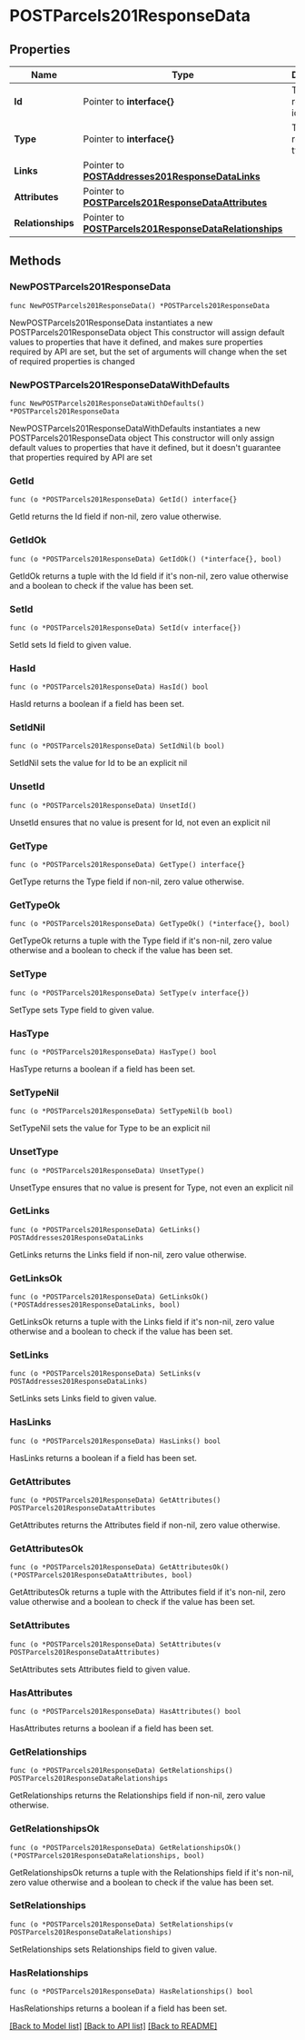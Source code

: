# POSTParcels201ResponseData

## Properties

Name | Type | Description | Notes
------------ | ------------- | ------------- | -------------
**Id** | Pointer to **interface{}** | The resource&#39;s id | [optional] 
**Type** | Pointer to **interface{}** | The resource&#39;s type | [optional] 
**Links** | Pointer to [**POSTAddresses201ResponseDataLinks**](POSTAddresses201ResponseDataLinks.md) |  | [optional] 
**Attributes** | Pointer to [**POSTParcels201ResponseDataAttributes**](POSTParcels201ResponseDataAttributes.md) |  | [optional] 
**Relationships** | Pointer to [**POSTParcels201ResponseDataRelationships**](POSTParcels201ResponseDataRelationships.md) |  | [optional] 

## Methods

### NewPOSTParcels201ResponseData

`func NewPOSTParcels201ResponseData() *POSTParcels201ResponseData`

NewPOSTParcels201ResponseData instantiates a new POSTParcels201ResponseData object
This constructor will assign default values to properties that have it defined,
and makes sure properties required by API are set, but the set of arguments
will change when the set of required properties is changed

### NewPOSTParcels201ResponseDataWithDefaults

`func NewPOSTParcels201ResponseDataWithDefaults() *POSTParcels201ResponseData`

NewPOSTParcels201ResponseDataWithDefaults instantiates a new POSTParcels201ResponseData object
This constructor will only assign default values to properties that have it defined,
but it doesn't guarantee that properties required by API are set

### GetId

`func (o *POSTParcels201ResponseData) GetId() interface{}`

GetId returns the Id field if non-nil, zero value otherwise.

### GetIdOk

`func (o *POSTParcels201ResponseData) GetIdOk() (*interface{}, bool)`

GetIdOk returns a tuple with the Id field if it's non-nil, zero value otherwise
and a boolean to check if the value has been set.

### SetId

`func (o *POSTParcels201ResponseData) SetId(v interface{})`

SetId sets Id field to given value.

### HasId

`func (o *POSTParcels201ResponseData) HasId() bool`

HasId returns a boolean if a field has been set.

### SetIdNil

`func (o *POSTParcels201ResponseData) SetIdNil(b bool)`

 SetIdNil sets the value for Id to be an explicit nil

### UnsetId
`func (o *POSTParcels201ResponseData) UnsetId()`

UnsetId ensures that no value is present for Id, not even an explicit nil
### GetType

`func (o *POSTParcels201ResponseData) GetType() interface{}`

GetType returns the Type field if non-nil, zero value otherwise.

### GetTypeOk

`func (o *POSTParcels201ResponseData) GetTypeOk() (*interface{}, bool)`

GetTypeOk returns a tuple with the Type field if it's non-nil, zero value otherwise
and a boolean to check if the value has been set.

### SetType

`func (o *POSTParcels201ResponseData) SetType(v interface{})`

SetType sets Type field to given value.

### HasType

`func (o *POSTParcels201ResponseData) HasType() bool`

HasType returns a boolean if a field has been set.

### SetTypeNil

`func (o *POSTParcels201ResponseData) SetTypeNil(b bool)`

 SetTypeNil sets the value for Type to be an explicit nil

### UnsetType
`func (o *POSTParcels201ResponseData) UnsetType()`

UnsetType ensures that no value is present for Type, not even an explicit nil
### GetLinks

`func (o *POSTParcels201ResponseData) GetLinks() POSTAddresses201ResponseDataLinks`

GetLinks returns the Links field if non-nil, zero value otherwise.

### GetLinksOk

`func (o *POSTParcels201ResponseData) GetLinksOk() (*POSTAddresses201ResponseDataLinks, bool)`

GetLinksOk returns a tuple with the Links field if it's non-nil, zero value otherwise
and a boolean to check if the value has been set.

### SetLinks

`func (o *POSTParcels201ResponseData) SetLinks(v POSTAddresses201ResponseDataLinks)`

SetLinks sets Links field to given value.

### HasLinks

`func (o *POSTParcels201ResponseData) HasLinks() bool`

HasLinks returns a boolean if a field has been set.

### GetAttributes

`func (o *POSTParcels201ResponseData) GetAttributes() POSTParcels201ResponseDataAttributes`

GetAttributes returns the Attributes field if non-nil, zero value otherwise.

### GetAttributesOk

`func (o *POSTParcels201ResponseData) GetAttributesOk() (*POSTParcels201ResponseDataAttributes, bool)`

GetAttributesOk returns a tuple with the Attributes field if it's non-nil, zero value otherwise
and a boolean to check if the value has been set.

### SetAttributes

`func (o *POSTParcels201ResponseData) SetAttributes(v POSTParcels201ResponseDataAttributes)`

SetAttributes sets Attributes field to given value.

### HasAttributes

`func (o *POSTParcels201ResponseData) HasAttributes() bool`

HasAttributes returns a boolean if a field has been set.

### GetRelationships

`func (o *POSTParcels201ResponseData) GetRelationships() POSTParcels201ResponseDataRelationships`

GetRelationships returns the Relationships field if non-nil, zero value otherwise.

### GetRelationshipsOk

`func (o *POSTParcels201ResponseData) GetRelationshipsOk() (*POSTParcels201ResponseDataRelationships, bool)`

GetRelationshipsOk returns a tuple with the Relationships field if it's non-nil, zero value otherwise
and a boolean to check if the value has been set.

### SetRelationships

`func (o *POSTParcels201ResponseData) SetRelationships(v POSTParcels201ResponseDataRelationships)`

SetRelationships sets Relationships field to given value.

### HasRelationships

`func (o *POSTParcels201ResponseData) HasRelationships() bool`

HasRelationships returns a boolean if a field has been set.


[[Back to Model list]](../README.md#documentation-for-models) [[Back to API list]](../README.md#documentation-for-api-endpoints) [[Back to README]](../README.md)


